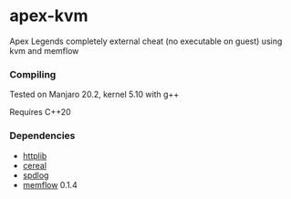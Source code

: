 # apex-kvm
Apex Legends completely external cheat (no executable on guest) using kvm and memflow

### Compiling
Tested on Manjaro 20.2, kernel 5.10 with g++

Requires C++20

### Dependencies

* [httplib](https://github.com/yhirose/cpp-httplib)
* [cereal](https://github.com/USCiLab/cereal)
* [spdlog](https://github.com/gabime/spdlog)
* [memflow](https://github.com/memflow/memflow) 0.1.4
